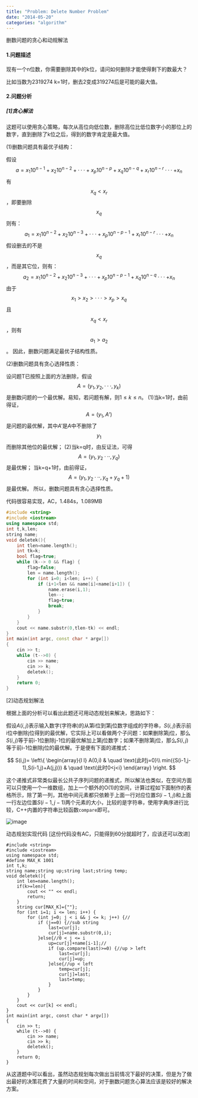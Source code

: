 ```yaml
---
title: "Problem: Delete Number Problem"
date: "2014-05-20"
categories: "algorithm"
---
```

删数问题的贪心和动规解法 <!--more-->

#### 1.问题描述
现有一个n位数，你需要删除其中的k位，请问如何删除才能使得剩下的数最大？

比如当数为2319274 k=1时，删去2变成319274后是可能的最大值。

#### 2.问题分析

##### [1]贪心解法

这题可以使用贪心策略，每次从高位向低位数，删除高位比低位数字小的那位上的数字，直到删除了k位之后，得到的数字肯定是最大值。

(1)删数问题具有最优子结构：

假设
$$a=x_{1}10^{n-1}+x_{2}10^{n-2}+ ··· +x_{p}10^{n-p}+x_{q}10^{n-q}+x_{r}10^{n-r} ··· +x_{n}$$
有$$x_{q}<x_{r}$$，即要删除$$x_{q}$$则有：
$$a_{1}=x_{1}10^{n-2}+x_{2}10^{n-3}+ ··· +x_{p}10^{n-p-1}+x_{r}10^{n-r} ··· +x_{n}$$
假设删去的不是$$x_{q}$$，而是其它位，则有：
$$a_{2}=x_{1}10^{n-2}+x_{2}10^{n-3}+ ··· +x_{p}10^{n-p-1}+x_{q}10^{n-q} ··· +x_{n}$$
由于$$x_{1}>x_{2}>···>x_{p}>x_{q}$$且$$x_{q}<x_{r}$$，则有$$a_{1}>a_{2}$$。
因此，删数问题满足最优子结构性质。

(2)删数问题具有贪心选择性质：

设问题T已按照上面的方法删除，假设
$$A=(y_{1},y_{2}, ···,y_{k})$$
是删数问题的一个最优解。易知，若问题有解，则$1≤ k ≤ n$。
(1)当k=1时，由前得证，$$A=(y_{1},A’)$$是问题的最优解，其中$A'$是$A$中不删除了$$y_{1}$$而删除其他位的最优解；
(2)当k=q时，由反证法，可得$$A=(y_{1},y_{2} ··· ,y_{q})$$是最优解；
当k=q+1时，由前得证，$$A=(y_{1},y_{2} ··· ,y_{q}+ y_{q}+1)$$是最优解。
所以，删数问题具有贪心选择性质。

代码很容易实现，AC，1.484s，1.089MB

```cpp
#include <string>
#include <iostream>
using namespace std;
int t,k,len;
string name;
void deletek(){
    int tlen=name.length();
    int tk=k;
    bool flag=true;
    while (k--> 0 && flag) {
        flag=false;
        len = name.length();
        for (int i=0; i<len; i++) {
            if (i+1<len && name[i]<name[i+1]) {
                name.erase(i,1);
                len--;
                flag=true;
                break;
            }
        }
    }
    cout << name.substr(0,tlen-tk) << endl;
}
int main(int argc, const char * argv[])
{
    cin >> t;
    while (t-->0) {
        cin >> name;
        cin >> k;
        deletek();
    }
    return 0;
}
```

[2]动态规划解法

根据上面的分析可以看出此题还可用动态规划来解决，思路如下：

假设$A(i,j)$表示输入数字(字符串)的从第i位到第j位数字组成的字符串，$S(i,j)$表示前i位中删除j位得到的最优解，它实际上可以看做两个子问题：如果删除第j位，那么$S(i,j)$等于前i-1位删除j-1位的最优解加上第j位数字；如果不删除第j位，那么$S(i,j)$等于前i-1位删除j位的最优解。于是便有下面的递推式：

$$
S(i,j)= \left\{
  \begin{array}{l l}
    A(0,i) & \quad \text{此时j=0}\\
    min({S(i-1,j-1),S(i-1,j)+A(j,j)}) & \quad \text{此时0<j<i}
  \end{array} \right.
$$

这个递推式非常类似最长公共子序列问题的递推式，所以解法也类似，在空间方面可以只使用一个一维数组，加上一个额外的O(1)的空间，计算过程如下面制作的表格所示，除了第一列，其他中间元素都只依赖于上面一行对应位置$S(i-1,j)$和上面一行左边位置$S(i-1,j-1)$两个元素的大小，比较的是字符串，使用字典序进行比较，C++内置的字符串比较函数`compare`即可。

![image](/images/algos/algosexp2.png)

动态规划实现代码 [这份代码没有AC，只能得到60分就超时了，应该还可以改进]

```
#include <string>
#include <iostream>
using namespace std;
#define MAX_K 1001
int t,k;
string name;string up;string last;string temp;
void deletek(){
    int len=name.length();
    if(k>=len){
        cout << "" << endl;
        return;
    }
    string cur[MAX_K]={""};
    for (int i=1; i <= len; i++) {
        for (int j=0; j < i && j <= k; j++) {//
            if (j==0) {//sub string
                last=cur[j];
                cur[j]=name.substr(0,i);
            }else{//0 < j <= i
                up=cur[j]+name[i-1];//
                if (up.compare(last)>=0) {//up > left
                    last=cur[j];
                    cur[j]=up;
                }else{//up < left
                    temp=cur[j];
                    cur[j]=last;
                    last=temp;
                }
            }
        }
    }
    cout << cur[k] << endl;
}
int main(int argc, const char * argv[])
{
    cin >> t;
    while (t-->0) {
        cin >> name;
        cin >> k;
        deletek();
    }
    return 0;
}
```

从这道题中可以看出，虽然动态规划每次做出当前情况下最好的决策，但是为了做出最好的决策花费了大量的时间和空间，对于删数问题贪心算法应该是较好的解决方案。


